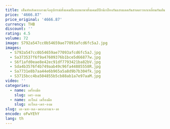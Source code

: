 ```yaml
---
title: เต็นท์หลังคากลางแจ้งอุปกรณ์ตั้งแคมป์แบบพกพาตั้งแคมป์ปิกนิกป้องกันแสงแดดกันสาดดาวหกเหลี่ยมกันฝนกันน้ํา
price: '4666.87'
price_original: '4666.87'
currency: THB
discount: ''
rating: 4.5
volume: 72
image: S792a547cc0b54659ae77093afcd6fc5aJ.jpg
images:
  - S792a547cc0b54659ae77093afcd6fc5aJ.jpg
  - Sa373537f6f9a47609376b1bce5d66877w.jpg
  - S6f1afd0eae8e42ec91df7793421ba82bV.jpg
  - Sda4b3576f4b749aab49c96fa44885558R.jpg
  - Sa7731e8b7aa44e6b965a5a8d9b7b304fk.jpg
  - S3715bcc4ba504855b5cb88ab1a7e97aaM.jpg
video: ''
categories:
  - name: เครื่องมือ
    slug: เคร-องม
  - name: อะไหล่ เครื่องมือ
    slug: อะไหล-เคร-องม
slug: เต-นท-หล-งคากลางแจ-งอ
encode: oFwYEhY
lang: th
---
```

  